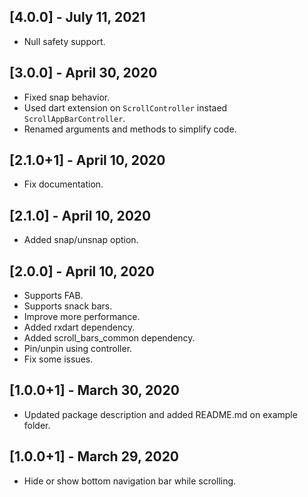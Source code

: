 ## [4.0.0] - July 11, 2021
* Null safety support.

## [3.0.0] - April 30, 2020
* Fixed snap behavior.
* Used dart extension on `ScrollController` instaed `ScrollAppBarController`.
* Renamed arguments and methods to simplify code.

## [2.1.0+1] - April 10, 2020
* Fix documentation.

## [2.1.0] - April 10, 2020
* Added snap/unsnap option.

## [2.0.0] - April 10, 2020
* Supports FAB.
* Supports snack bars.
* Improve more performance.
* Added rxdart dependency.
* Added scroll_bars_common dependency.
* Pin/unpin using controller.
* Fix some issues.

## [1.0.0+1] - March 30, 2020
* Updated package description and added README.md on example folder.

## [1.0.0+1] - March 29, 2020
* Hide or show bottom navigation bar while scrolling.
